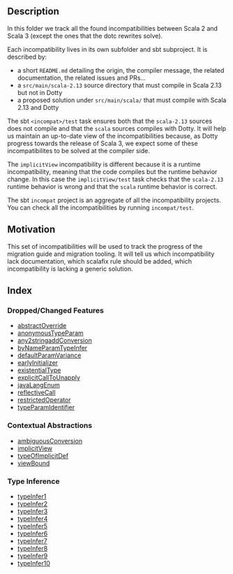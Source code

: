 ## Description

In this folder we track all the found incompatibilities between Scala 2 and Scala 3 (except the ones that the dotc rewrites solve).

Each incompatibility lives in its own subfolder and sbt subproject. It is described by:
- a short `README.md` detailing the origin, the compiler message, the related documentation, the related issues and PRs...
- a `src/main/scala-2.13` source directory that must compile in Scala 2.13 but not in Dotty
- a proposed solution under `src/main/scala/` that must compile with Scala 2.13 and Dotty

The sbt `<incompat>/test` task ensures both that the `scala-2.13` sources does not compile and that the `scala` sources compiles with Dotty. It will help us maintain an up-to-date view of the incompatibilities because, as Dotty progress towards the release of Scala 3, we expect some of these incompatibilites to be solved at the compiler side.

The `implicitView` incompatibility is different because it is a runtime incompatibility, meaning that the code compiles but the runtime behavior change. In this case the `implicitView/test` task checks that the `scala-2.13` runtime behavior is wrong and that the `scala` runtime behavior is correct.

The sbt `incompat` project is an aggregate of all the incompatibility projects. You can check all the incompatibilities by running `incompat/test`.

## Motivation

This set of incompatibilities will be used to track the progress of the migration guide and migration tooling. It will tell us which incompatibility lack documentation, which scalafix rule should be added, which incompatibility is lacking a generic solution.

## Index


### Dropped/Changed Features

- [abstractOverride](abstract-override/)
- [anonymousTypeParam](anonymous-type-param/)
- [any2stringaddConversion](any2stringadd-conversion/)
- [byNameParamTypeInfer](by-name-param-type-infer/)
- [defaultParamVariance](default-param-variance/)
- [earlyInitializer](early-initializer/)
- [existentialType](existential-type/)
- [explicitCallToUnapply](explicit-call-to-unapply/)
- [javaLangEnum](java-lang-enum/)
- [reflectiveCall](reflective-call/)
- [restrictedOperator](restricted-operator/)
- [typeParamIdentifier](type-param-identifier/)

### Contextual Abstractions

- [ambiguousConversion](ambiguous-conversion/)
- [implicitView](implicit-view/)
- [typeOfImplicitDef](type-of-implicit-def/)
- [viewBound](view-bound/)

### Type Inference

- [typeInfer1](type-infer-1/)
- [typeInfer2](type-infer-2/)
- [typeInfer3](type-infer-3/)
- [typeInfer4](type-infer-4/)
- [typeInfer5](type-infer-5/)
- [typeInfer6](type-infer-6/)
- [typeInfer7](type-infer-7/)
- [typeInfer8](type-infer-8/)
- [typeInfer9](type-infer-9/)
- [typeInfer10](type-infer-10/)
